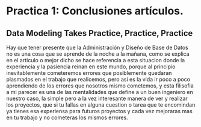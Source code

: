 # Practica 1: Conclusiones artículos.
 ## Data Modeling Takes Practice, Practice, Practice
 
Hay que tener presente que la Administración y Diseño de Base de Datos no es una cosa que se aprende de la noche a la mañana, como se explica en el articulo o mejor dicho se hace referencia a esta situacion donde la experiencia y la pasiencia reinan en este mundo, porque al principio inevitablemente cometeremos errores que posiblemente quedaran plasmados en el trabajo que realicemos, pero asi es la vida ir poco a poco aprendiendo de los errores que nosotros mismo cometemos, y esta filisofia a mi parecer es una de las mentalidades que define a un buen ingeniero en nuestro caso, la simple pero a la vez interesante manera de ver y realizar los proyectos, que si tu fallas en alguna cuestion o tarea que te encomindan ya tienes esa experiensa para futuros proyectos y cada vez mejoraras mas en tu trabajo y no cometeras los mismos errores.



